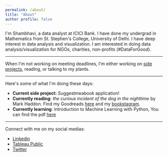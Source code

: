 ```yaml
---
permalink: /about/
title: "About"
author profile: false
---
```



I'm Shambhavi, a data analyst at ICICI Bank. I have done my undergrad in Mathematics from St. Stephen's College, University of Delhi. I have deep interest in data analysis and visualization. I am interested in doing data analysis/visualization for NGOs, charities, non-profits (#DataForGood).

------------------

When I'm not working on meeting deadlines, I'm either working on [side projects](https://shambhavisingh24.github.io/categories/#projects), reading, or talking to my plants. 

---------------------

Here's some of what I'm doing these days:
- **Current side project:** Suggestmeabook application!
- **Currently reading**: _the curious incident of the dog in the nighttime_ by Mark Haddon. Find my Goodreads [here](https://www.goodreads.com/user/show/91427372-shambhavi) and my [bookstagram](https://www.instagram.com/whatsshambhavireading). 
- **Currently learning**: Introduction to Machine Learning with Python, You can find the pdf [here](http://noracook.io/Books/Python/introductiontomachinelearningwithpython.pdf)

---------------------

Connect with me on my social medias:
- [Linkedin](https://www.linkedin.com/in/shambhavi-singh-995096144/)
- [Tableau Public](https://public.tableau.com/profile/shambhavi.singh4327#!/)
- [Twitter](https://twitter.com/notshambhavi)

